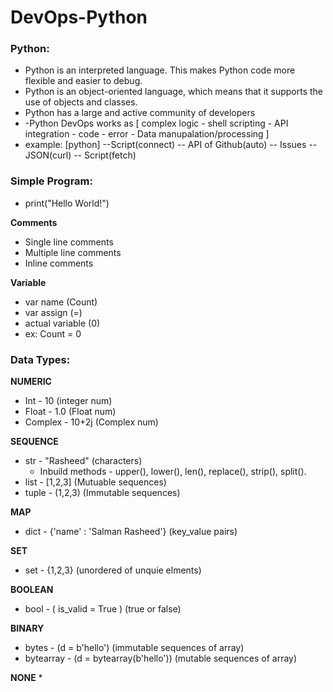 # DevOps-Python

### Python:
* Python is an interpreted language. This makes Python code more flexible and easier to debug.
* Python is an object-oriented language, which means that it supports the use of objects and classes. 
* Python has a large and active community of developers
* -Python DevOps works as [ complex logic - shell scripting - API integration - code - error - Data manupalation/processing ]
* example: [python] --Script(connect) -- API of Github(auto) -- Issues -- JSON(curl) -- Script(fetch)

### Simple Program:
- print("Hello World!")

**Comments**
   * Single line comments
   * Multiple line comments
   * Inline comments

**Variable**
  - var name (Count)
  - var assign (=)
  - actual variable (0)
  - ex: Count = 0
 
### Data Types:
**NUMERIC**
* Int - 10 (integer num)
* Float - 1.0 (Float num)
* Complex - 10+2j (Complex num)

**SEQUENCE**
* str - "Rasheed" (characters)
    * Inbuild methods - upper(), lower(), len(), replace(), strip(), split().
* list - [1,2,3]  (Mutuable sequences)
* tuple - (1,2,3) (Immutable sequences)

**MAP**
* dict - {'name' : 'Salman Rasheed'}  (key_value pairs)

**SET**
* set - {1,2,3}  (unordered of unquie elments)

**BOOLEAN**
* bool - ( is_valid = True )  (true or false)

**BINARY**
* bytes - (d = b'hello')  (immutable sequences of array)
* bytearray - (d = bytearray(b'hello')) (mutable sequences of array)

**NONE**
*


